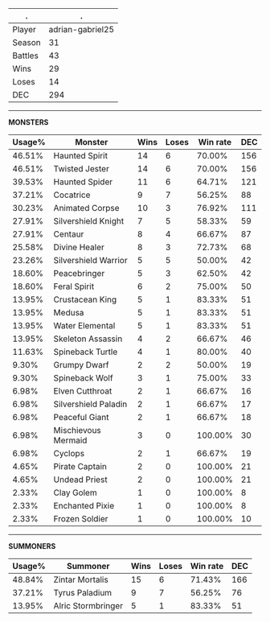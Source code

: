 .|.
|-|-
Player|adrian-gabriel25
Season|31
Battles|43
Wins|29
Loses|14
DEC|294

---
**MONSTERS**

Usage%|Monster|Wins|Loses|Win rate|DEC|
-|-|-|-|-|-|
46.51%|Haunted Spirit|14|6|70.00%|156|
46.51%|Twisted Jester|14|6|70.00%|156|
39.53%|Haunted Spider|11|6|64.71%|121|
37.21%|Cocatrice|9|7|56.25%|88|
30.23%|Animated Corpse|10|3|76.92%|111|
27.91%|Silvershield Knight|7|5|58.33%|59|
27.91%|Centaur|8|4|66.67%|87|
25.58%|Divine Healer|8|3|72.73%|68|
23.26%|Silvershield Warrior|5|5|50.00%|42|
18.60%|Peacebringer|5|3|62.50%|42|
18.60%|Feral Spirit|6|2|75.00%|50|
13.95%|Crustacean King|5|1|83.33%|51|
13.95%|Medusa|5|1|83.33%|51|
13.95%|Water Elemental|5|1|83.33%|51|
13.95%|Skeleton Assassin|4|2|66.67%|46|
11.63%|Spineback Turtle|4|1|80.00%|40|
9.30%|Grumpy Dwarf|2|2|50.00%|19|
9.30%|Spineback Wolf|3|1|75.00%|33|
6.98%|Elven Cutthroat|2|1|66.67%|16|
6.98%|Silvershield Paladin|2|1|66.67%|17|
6.98%|Peaceful Giant|2|1|66.67%|18|
6.98%|Mischievous Mermaid|3|0|100.00%|30|
6.98%|Cyclops|2|1|66.67%|19|
4.65%|Pirate Captain|2|0|100.00%|21|
4.65%|Undead Priest|2|0|100.00%|21|
2.33%|Clay Golem|1|0|100.00%|8|
2.33%|Enchanted Pixie|1|0|100.00%|8|
2.33%|Frozen Soldier|1|0|100.00%|10|

---
**SUMMONERS**

Usage%|Summoner|Wins|Loses|Win rate|DEC|
-|-|-|-|-|-|
48.84%|Zintar Mortalis|15|6|71.43%|166|
37.21%|Tyrus Paladium|9|7|56.25%|76|
13.95%|Alric Stormbringer|5|1|83.33%|51|
